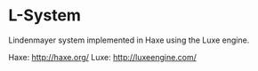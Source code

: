 L-System
========

Lindenmayer system implemented in Haxe using the Luxe engine. 

Haxe: http://haxe.org/
Luxe: http://luxeengine.com/
